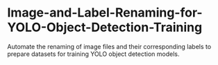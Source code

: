 # Image-and-Label-Renaming-for-YOLO-Object-Detection-Training
Automate the renaming of image files and their corresponding labels to prepare datasets for training YOLO object detection models.
